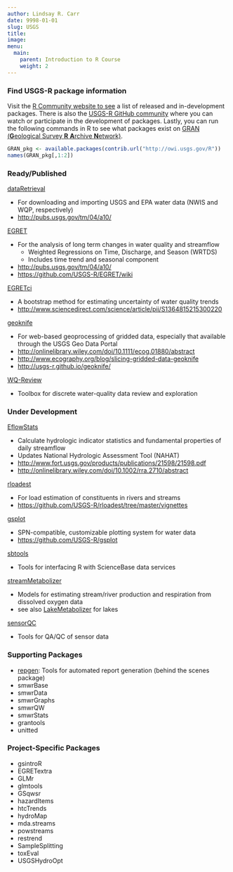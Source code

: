 ```yaml
---
author: Lindsay R. Carr
date: 9998-01-01
slug: USGS
title: 
image: 
menu:
  main:
    parent: Introduction to R Course
    weight: 2
---
```

### Find USGS-R package information

Visit the [R Community website to see](http://owi.usgs.gov/R/) a list of released and in-development packages. There is also the [USGS-R GitHub community](https://github.com/USGS-R) where you can watch or participate in the development of packages. Lastly, you can run the following commands in R to see what packages exist on [GRAN (**G**eological Survey **R** **A**rchive **N**etwork)](GRAN_pkg%20%3C-%20available.packages(contrib.url(%22http://owi.usgs.gov/R%22))%20names(GRAN_pkg%5B,1:2%5D)).

``` r
GRAN_pkg <- available.packages(contrib.url("http://owi.usgs.gov/R"))
names(GRAN_pkg[,1:2])
```

### Ready/Published

[dataRetrieval](https://github.com/USGS-R/dataRetrieval)

-   For downloading and importing USGS and EPA water data (NWIS and WQP, respectively)
-   <http://pubs.usgs.gov/tm/04/a10/>

[EGRET](https://github.com/USGS-R/EGRET)

-   For the analysis of long term changes in water quality and streamflow
    -   Weighted Regressions on Time, Discharge, and Season (WRTDS)
    -   Includes time trend and seasonal component
-   <http://pubs.usgs.gov/tm/04/a10/>
-   <https://github.com/USGS-R/EGRET/wiki>

[EGRETci](https://github.com/USGS-R/EGRETci)

-   A bootstrap method for estimating uncertainty of water quality trends
-   <http://www.sciencedirect.com/science/article/pii/S1364815215300220>

[geoknife](https://github.com/USGS-R/geoknife)

-   For web-based geoprocessing of gridded data, especially that available through the USGS Geo Data Portal
-   <http://onlinelibrary.wiley.com/doi/10.1111/ecog.01880/abstract>
-   <http://www.ecography.org/blog/slicing-gridded-data-geoknife>
-   <http://usgs-r.github.io/geoknife/>

[WQ-Review](https://github.com/USGS-R/WQ-Review)

-   Toolbox for discrete water-quality data review and exploration

### Under Development

[EflowStats](https://github.com/USGS-R/EflowStats)

-   Calculate hydrologic indicator statistics and fundamental properties of daily streamflow
-   Updates National Hydrologic Assessment Tool (NAHAT)
-   <http://www.fort.usgs.gov/products/publications/21598/21598.pdf>
-   <http://onlinelibrary.wiley.com/doi/10.1002/rra.2710/abstract>

[rloadest](https://github.com/USGS-R/rloadest)

-   For load estimation of constituents in rivers and streams
-   <https://github.com/USGS-R/rloadest/tree/master/vignettes>

[gsplot](https://github.com/USGS-R/gsplot)

-   SPN-compatible, customizable plotting system for water data
-   <https://github.com/USGS-R/gsplot>

[sbtools](https://github.com/USGS-R/sbtools)

-   Tools for interfacing R with ScienceBase data services

[streamMetabolizer](https://github.com/USGS-R/streamMetabolizer)

-   Models for estimating stream/river production and respiration from dissolved oxygen data
-   see also [LakeMetabolizer](https://github.com/GLEON/LakeMetabolizer) for lakes

[sensorQC](https://github.com/USGS-R/sensorQC)

-   Tools for QA/QC of sensor data

### Supporting Packages

-   [repgen](https://github.com/USGS-R/repgen): Tools for automated report generation (behind the scenes package)
-   smwrBase
-   smwrData
-   smwrGraphs
-   smwrQW
-   smwrStats
-   grantools
-   unitted

### Project-Specific Packages

-   gsintroR
-   EGRETextra
-   GLMr
-   glmtools
-   GSqwsr
-   hazardItems
-   htcTrends
-   hydroMap
-   mda.streams
-   powstreams
-   restrend
-   SampleSplitting
-   toxEval
-   USGSHydroOpt
